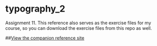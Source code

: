 typography_2
============

Assignment 11. This reference also serves as the exercise files for my course, so you can download the exercise files from this repo as well.

##[View the companion reference site](http://pdesibour.studio.mcad.edu/typography/)
